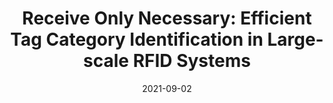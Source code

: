 ---
title: "Receive Only Necessary: Efficient Tag Category Identification in Large-scale RFID Systems"
authors: 
- Xuan Liu
- Jiangjin Yin
- Shigeng Zhang
- Kenli Li
- Song Guo, 

date: "2021-09-02"
doi: "10.1109/TMC.2021.3093858"

# Publication type.
# 1 = Conference paper; 2 = Journal article;
# 3 = Preprint Paper; 4 = Report; 5 = Book; 6 = Book section;
# 7 = Thesis; 8 = Patent
publication_types: ["2"]

# Publication name and optional abbreviated publication name.
publication: "*IEEE Transactions on Mobile Computing*"
publication_short: TMC (JCR-Q1)


url_pdf: https://www.computer.org/csdl/journal/tm/5555/01/09468928/1uR9HkGZelW
# url_code: ''
# url_dataset: ''
# url_poster: ''
# url_project: ''
# url_slides: ''
# url_video: ''

---